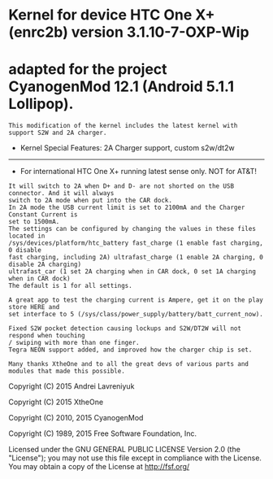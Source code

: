 # Kernel for device HTC One X+ (enrc2b) version 3.1.10-7-OXP-Wip
# adapted for the project CyanogenMod 12.1 (Android 5.1.1 Lollipop).

```
This modification of the kernel includes the latest kernel with support S2W and 2A charger.

```


* Kernel Special Features: 2A Charger support, custom s2w/dt2w
---------------


* For international HTC One X+ running latest sense only. NOT for AT&T!


```
It will switch to 2A when D+ and D- are not shorted on the USB connector. And it will always 
switch to 2A mode when put into the CAR dock.
In 2A mode the USB current limit is set to 2100mA and the Charger Constant Current is 
set to 1500mA.
The settings can be configured by changing the values in these files located in 
/sys/devices/platform/htc_battery fast_charge (1 enable fast charging, 0 disable 
fast charging, including 2A) ultrafast_charge (1 enable 2A charging, 0 disable 2A charging) 
ultrafast_car (1 set 2A charging when in CAR dock, 0 set 1A charging when in CAR dock)
The default is 1 for all settings.

A great app to test the charging current is Ampere, get it on the play store HERE and 
set interface to 5 (/sys/class/power_supply/battery/batt_current_now).

Fixed S2W pocket detection causing lockups and S2W/DT2W will not respond when touching 
/ swiping with more than one finger.
Tegra NEON support added, and improved how the charger chip is set.

Many thanks XtheOne and to all the great devs of various parts and modules that made this possible.

```


Copyright (C) 2015  Andrei Lavreniyuk

Copyright (C) 2015  XtheOne

Copyright (C) 2010, 2015 CyanogenMod

Copyright (C) 1989, 2015 Free Software Foundation, Inc.

Licensed under the GNU GENERAL PUBLIC LICENSE Version 2.0 (the "License");
you may not use this file except in compliance with the License.
You may obtain a copy of the License at <http://fsf.org/>

